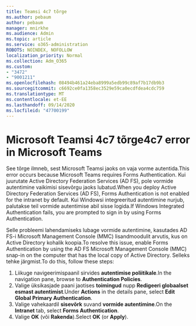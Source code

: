```yaml
---
title: Teamsi 4c7 tõrge
ms.author: pebaum
author: pebaum
manager: mnirkhe
ms.audience: Admin
ms.topic: article
ms.service: o365-administration
ROBOTS: NOINDEX, NOFOLLOW
localization_priority: Normal
ms.collection: Adm_O365
ms.custom:
- "3472"
- "9001211"
ms.openlocfilehash: 08494b461a24eba8999a5edb99c89af7b17db9b3
ms.sourcegitcommit: c6692ce0fa1358ec3529e59ca0ecdfdea4cdc759
ms.translationtype: MT
ms.contentlocale: et-EE
ms.lasthandoff: 09/14/2020
ms.locfileid: "47700199"
---
```

# <a name="4c7-error-in-microsoft-teams"></a><span data-ttu-id="3e441-102">Microsoft Teamsi 4c7 tõrge</span><span class="sxs-lookup"><span data-stu-id="3e441-102">4c7 error in Microsoft Teams</span></span>

<span data-ttu-id="3e441-103">See tõrge ilmneb, sest Microsoft Teamsi jaoks on vaja vorme autentida.</span><span class="sxs-lookup"><span data-stu-id="3e441-103">This error occurs because Microsoft Teams requires Forms Authentication.</span></span> <span data-ttu-id="3e441-104">Kui juurutate Active Directory Federation Services (AD FS), pole vormide autentimine vaikimisi sisevõrgu jaoks lubatud.</span><span class="sxs-lookup"><span data-stu-id="3e441-104">When you deploy Active Directory Federation Services (AD FS), Forms Authentication is not enabled for the intranet by default.</span></span> <span data-ttu-id="3e441-105">Kui Windowsi integreeritud autentimine nurjub, palutakse teil vormide autentimise abil sisse logida.</span><span class="sxs-lookup"><span data-stu-id="3e441-105">If Windows Integrated Authentication fails, you are prompted to sign in by using Forms Authentication.</span></span>

<span data-ttu-id="3e441-106">Selle probleemi lahendamiseks lubage vormide autentimine, kasutades AD FS-i Microsoft Management Console (MMC) lisandmoodulit arvutis, kus on Active Directory kohalik koopia.</span><span class="sxs-lookup"><span data-stu-id="3e441-106">To resolve this issue, enable Forms Authentication by using the AD FS Microsoft Management Console (MMC) snap-in on the computer that has the local copy of Active Directory.</span></span> <span data-ttu-id="3e441-107">Selleks tehke järgmist.</span><span class="sxs-lookup"><span data-stu-id="3e441-107">To do this, follow these steps:</span></span> 

1. <span data-ttu-id="3e441-108">Liikuge navigeerimispaanil sirvides **autentimise poliitikale**.</span><span class="sxs-lookup"><span data-stu-id="3e441-108">In the navigation pane, browse to **Authentication Policies**.</span></span>
2. <span data-ttu-id="3e441-109">Valige üksikasjade paani jaotises **toimingud** nupp **Redigeeri globaalset esmast autentimist**.</span><span class="sxs-lookup"><span data-stu-id="3e441-109">Under **Actions** in the details pane, select **Edit Global Primary Authentication**.</span></span>
3. <span data-ttu-id="3e441-110">Valige vahekaardil **sisevõrk** suvand **vormide autentimine**.</span><span class="sxs-lookup"><span data-stu-id="3e441-110">On the **Intranet** tab, select **Forms Authentication**.</span></span>
4. <span data-ttu-id="3e441-111">Valige **OK** (või **Rakenda**).</span><span class="sxs-lookup"><span data-stu-id="3e441-111">Select **OK** (or **Apply**).</span></span>